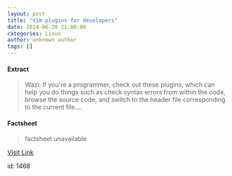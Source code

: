 ```yaml
---
layout: post
title: "Vim plugins for developers"
date: 2014-06-20 21:00:00
categories: Linux
author: unknown author
tags: []
---
```



#### Extract
>Wazi: If you're a programmer, check out these plugins, which can help you do things such as check syntax errors from within the code, browse the source code, and switch to the header file corresponding to the current file....

#### Factsheet
>factsheet unavailable

[Visit Link](http://www.linuxtoday.com/upload/vim-plugins-for-developers-140619094010.html)

id:    1468
